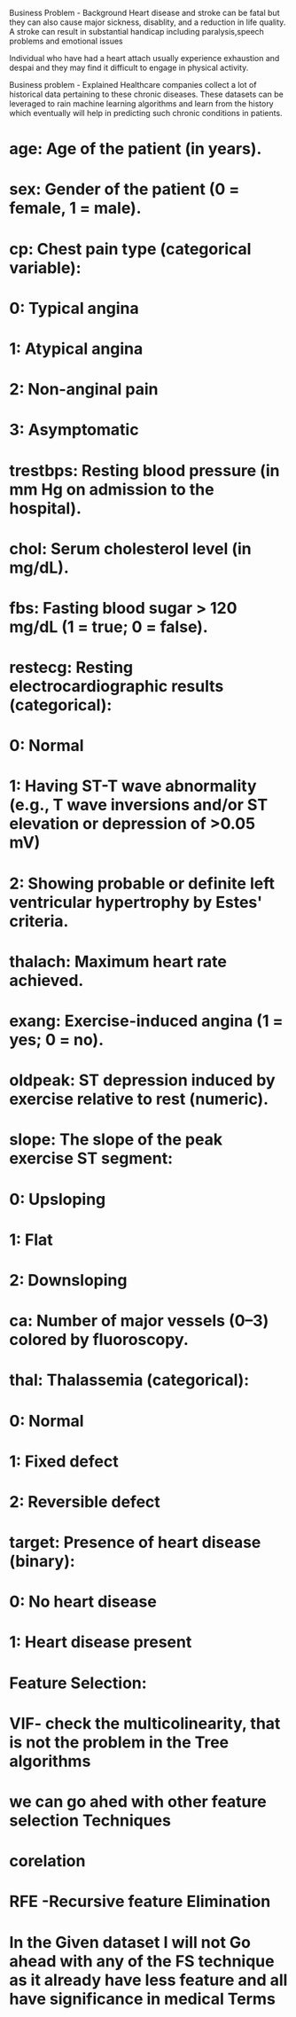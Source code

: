 Business Problem - Background
Heart disease and stroke can be fatal but they can also cause major sickness,
disablity, and a reduction in life quality. A stroke can result in substantial handicap including 
paralysis,speech problems and emotional issues

Individual who have had a heart attach usually experience exhaustion and despai and they may find it difficult 
to engage in physical activity.

Business problem - Explained
Healthcare companies collect a lot of historical data pertaining to these chronic diseases. These
datasets can be leveraged to rain machine learning algorithms and learn from the history which
eventually will help in predicting such chronic conditions in patients.



# age: Age of the patient (in years).
# sex: Gender of the patient (0 = female, 1 = male).
# cp: Chest pain type (categorical variable):
# 0: Typical angina
# 1: Atypical angina
# 2: Non-anginal pain
# 3: Asymptomatic
# trestbps: Resting blood pressure (in mm Hg on admission to the hospital).
# chol: Serum cholesterol level (in mg/dL).
# fbs: Fasting blood sugar > 120 mg/dL (1 = true; 0 = false).
# restecg: Resting electrocardiographic results (categorical):
# 0: Normal
# 1: Having ST-T wave abnormality (e.g., T wave inversions and/or ST elevation or depression of >0.05 mV)
# 2: Showing probable or definite left ventricular hypertrophy by Estes' criteria.
# thalach: Maximum heart rate achieved.
# exang: Exercise-induced angina (1 = yes; 0 = no).
# oldpeak: ST depression induced by exercise relative to rest (numeric).
# slope: The slope of the peak exercise ST segment:
# 0: Upsloping
# 1: Flat
# 2: Downsloping
# ca: Number of major vessels (0–3) colored by fluoroscopy.
# thal: Thalassemia (categorical):
# 0: Normal
# 1: Fixed defect
# 2: Reversible defect
# target: Presence of heart disease (binary):
# 0: No heart disease
# 1: Heart disease present


# Feature Selection:
# VIF- check the multicolinearity, that is not the problem in the Tree algorithms
# we can go ahed with other feature selection Techniques
# corelation
# RFE -Recursive feature Elimination
# In the Given dataset I will not Go ahead with any of the FS technique as it already have less feature and all have significance in medical Terms




